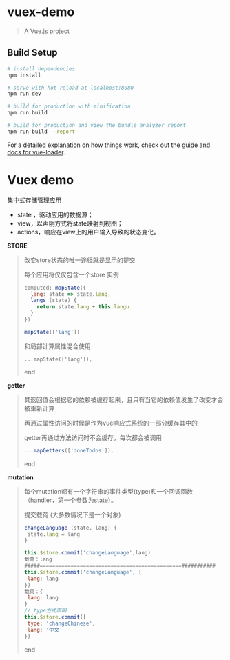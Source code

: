 # vuex-demo

> A Vue.js project

## Build Setup

``` bash
# install dependencies
npm install

# serve with hot reload at localhost:8080
npm run dev

# build for production with minification
npm run build

# build for production and view the bundle analyzer report
npm run build --report
```

For a detailed explanation on how things work, check out the [guide](http://vuejs-templates.github.io/webpack/) and [docs for vue-loader](http://vuejs.github.io/vue-loader).
# Vuex demo

集中式存储管理应用

* state ，驱动应用的数据源；
* view，以声明方式将state映射到视图；
* actions，响应在view上的用户输入导致的状态变化。

**STORE**

> 改变store状态的唯一途径就是显示的提交
>
> 每个应用将仅仅包含一个store 实例
>
> ```js
> computed: mapState({
>   lang: state => state.lang,
>   langs (state) {
>     return state.lang + this.langu
>   }
> })
> ```
>
> ```js
> mapState(['lang'])
> ```
>
> 和局部计算属性混合使用
>
> ```
> ...mapState(['lang']),
> ```
>
> end

**getter**

>其返回值会根据它的依赖被缓存起来，且只有当它的依赖值发生了改变才会被重新计算
>
>再通过属性访问的时候是作为vue响应式系统的一部分缓存其中的
>
>getter再通过方法访问时不会缓存，每次都会被调用
>
>```js
>...mapGetters(['doneTodos']),
>```
>
>end

**mutation**

>每个mutation都有一个字符串的事件类型(type)和一个回调函数（handler，第一个参数为state）。
>
>提交载荷 (大多数情况下是一个对象)
>
>```js
>changeLanguage (state, lang) {
>  state.lang = lang
>}
>
>this.$store.commit('changeLanguage',lang)
>载荷：lang
>#####==============================================###########
>this.$store.commit('changeLanguage', {
>  lang: lang
>})
>载荷：{
>  lang: lang
>}
>// type方式声明
>this.$store.commit({
>  type: 'changeChinese',
>  lang: '中文'
>})
>```
>
>
>
>end





